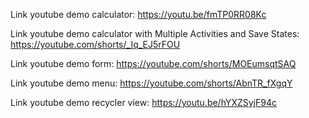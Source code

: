 Link youtube demo calculator: https://youtu.be/fmTP0RR08Kc <p/>
Link youtube demo calculator with Multiple Activities and Save States: https://youtube.com/shorts/_Iq_EJ5rFOU <p/>
Link youtube demo form: https://youtube.com/shorts/MOEumsqtSAQ <p/>
Link youtube demo menu: https://youtube.com/shorts/AbnTR_fXgqY <p/>
Link youtube demo recycler view: https://youtu.be/hYXZSyjF94c <p/>
